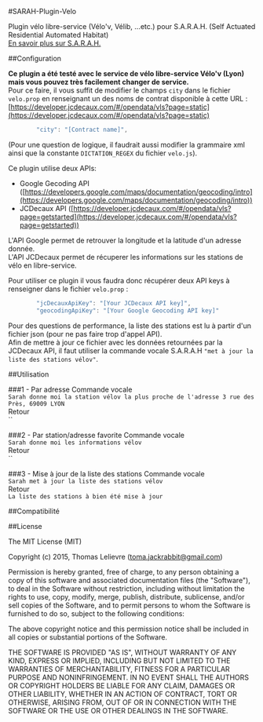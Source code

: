 #SARAH-Plugin-Velo

Plugin vélo libre-service (Vélo'v, Vélib, ...etc.) pour S.A.R.A.H. (Self Actuated Residential Automated Habitat)  
[En savoir plus sur S.A.R.A.H.](http://blog.encausse.net/s-a-r-a-h/)

##Configuration

__Ce plugin a été testé avec le service de vélo libre-service Vélo'v (Lyon) mais vous pouvez très facilement changer de service.__  
Pour ce faire, il vous suffit de modifier le champs `city` dans le fichier `velo.prop` en renseignant un des noms de contrat disponible à cette URL : [https://developer.jcdecaux.com/#/opendata/vls?page=static](https://developer.jcdecaux.com/#/opendata/vls?page=static)  
```javascript
        "city": "[Contract name]",
```
(Pour une question de logique, il faudrait aussi modifier la grammaire xml ainsi que la constante `DICTATION_REGEX` du fichier `velo.js`).

Ce plugin utilise deux APIs:

* Google Gecoding API ([https://developers.google.com/maps/documentation/geocoding/intro](https://developers.google.com/maps/documentation/geocoding/intro))
* JCDecaux API ([https://developer.jcdecaux.com/#/opendata/vls?page=getstarted](https://developer.jcdecaux.com/#/opendata/vls?page=getstarted))

L'API Google permet de retrouver la longitude et la latitude d'un adresse donnée.  
L'API JCDecaux permet de récuperer les informations sur les stations de vélo en libre-service.  

Pour utiliser ce plugin il vous faudra donc récupérer deux API keys à renseigner dans le fichier `velo.prop` :  
```javascript
        "jcDecauxApiKey": "[Your JCDecaux API key]",
        "geocodingApiKey": "[Your Google Geocoding API key]"
```

Pour des questions de performance, la liste des stations est lu à partir d'un fichier json (pour ne pas faire trop d'appel API).  
Afin de mettre à jour ce fichier avec les données retournées par la JCDecaux API, il faut utiliser la commande vocale S.A.R.A.H `"met à jour la liste des stations vélov"`.

##Utilisation

###1 - Par adresse
Commande vocale  
`Sarah donne moi la station vélov la plus proche de l'adresse 3 rue des Près, 69009 LYON`  
Retour  
``

###2 - Par station/adresse favorite
Commande vocale  
`Sarah donne moi les informations vélov`  
Retour  
``

###3 - Mise à jour de la liste des stations
Commande vocale  
`Sarah met à jour la liste des stations vélov`  
Retour  
`La liste des stations à bien été mise à jour`

##Compatibilité

##License

The MIT License (MIT)

Copyright (c) 2015, Thomas Lelievre (toma.jackrabbit@gmail.com)

Permission is hereby granted, free of charge, to any person obtaining a copy of this software and associated documentation files (the "Software"), to deal in the Software without restriction, including without limitation the rights to use, copy, modify, merge, publish, distribute, sublicense, and/or sell copies of the Software, and to permit persons to whom the Software is furnished to do so, subject to the following conditions:

The above copyright notice and this permission notice shall be included in all copies or substantial portions of the Software.

THE SOFTWARE IS PROVIDED "AS IS", WITHOUT WARRANTY OF ANY KIND, EXPRESS OR IMPLIED, INCLUDING BUT NOT LIMITED TO THE WARRANTIES OF MERCHANTABILITY, FITNESS FOR A PARTICULAR PURPOSE AND NONINFRINGEMENT. IN NO EVENT SHALL THE AUTHORS OR COPYRIGHT HOLDERS BE LIABLE FOR ANY CLAIM, DAMAGES OR OTHER LIABILITY, WHETHER IN AN ACTION OF CONTRACT, TORT OR OTHERWISE, ARISING FROM, OUT OF OR IN CONNECTION WITH THE SOFTWARE OR THE USE OR OTHER DEALINGS IN THE SOFTWARE.